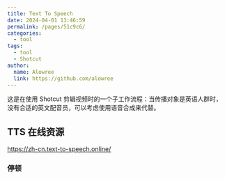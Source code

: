 ```yaml
---
title: Text To Speech
date: 2024-04-01 13:46:59
permalink: /pages/51c9c6/
categories:
  - tool
tags:
  - tool
  - Shotcut
author:
  name: Alowree
  link: https://github.com/alowree
---
```


这是在使用 Shotcut 剪辑视频时的一个子工作流程：当传播对象是英语人群时，没有合适的英文配音员，可以考虑使用语音合成来代替。

## TTS 在线资源

https://zh-cn.text-to-speech.online/

### 停顿
